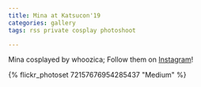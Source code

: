 ```yaml
---
title: Mina at Katsucon'19
categories: gallery
tags: rss private cosplay photoshoot

---
```


Mina cosplayed by whoozica; Follow them on [Instagram](https://www.instagram.com/whoozica)!

{% flickr_photoset 72157676954285437 "Medium" %}